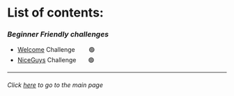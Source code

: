 # List of contents:

### _Beginner Friendly challenges_

- [Welcome](https://github.com/KLSGIT-WGCS/VishwaCTF-2023/blob/master/writeups/Welcome-Challenges/welcome.md) Challenge &nbsp;&nbsp;&nbsp;&nbsp;&nbsp;&nbsp; 🟢
- [NiceGuys](https://github.com/KLSGIT-WGCS/VishwaCTF-2023/blob/master/writeups/Welcome-Challenges/NiceGuys.md) Challenge &nbsp;&nbsp;&nbsp;&nbsp;&nbsp; 🟢

---

###### Click [here](https://github.com/KLSGIT-WGCS/VishwaCTF-2023) to go to the main page

